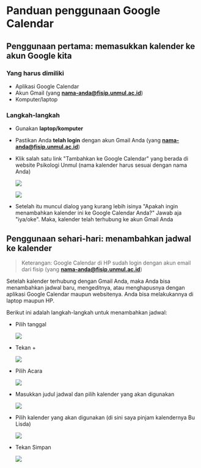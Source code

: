 # Panduan penggunaan Google Calendar

## Penggunaan pertama: memasukkan kalender ke akun Google kita

### Yang harus dimiliki

- Aplikasi Google Calendar
- Akun Gmail (yang **nama-anda@fisip.unmul.ac.id**)
- Komputer/laptop

### Langkah-langkah

- Gunakan **laptop/komputer**

- Pastikan Anda **telah login** dengan akun Gmail Anda (yang **nama-anda@fisip.unmul.ac.id**)

- Klik salah satu link "Tambahkan ke Google Calendar" yang berada di website Psikologi Unmul (nama kalender harus sesuai dengan nama Anda)

  ![](https://i.ibb.co/Q9xbTGs/IMG-20200302-132745-848.jpg)

  ![](https://i.ibb.co/GvcgyjQ/IMG-20200302-132802-040.jpg)
  
- Setelah itu muncul dialog yang kurang lebih isinya "Apakah ingin menambahkan kalender ini ke Google Calendar Anda?" Jawab aja "iya/oke". Maka, kalender telah terhubung ke akun Gmail Anda

## Penggunaan sehari-hari: menambahkan jadwal ke kalender

> Keterangan: Google Calendar di HP sudah login dengan akun email dari fisip (yang **nama-anda@fisip.unmul.ac.id**)

Setelah kalender terhubung dengan Gmail Anda, maka Anda bisa menambahkan jadwal baru, mengeditnya, atau menghapusnya dengan aplikasi Google Calendar maupun websitenya. Anda bisa melakukannya di laptop maupun HP.

Berikut ini adalah langkah-langkah untuk menambahkan jadwal:

- Pilih tanggal

  ![](https://i.ibb.co/nDW4b2R/IMG-20200302-133944-284.jpg)
  
- Tekan +

  ![](https://i.ibb.co/vwdNgbr/IMG-20200302-134008-358.jpg)
  
- Pilih Acara

  ![](https://i.ibb.co/RvkbmGK/IMG-20200302-134029-456.jpg)
  
- Masukkan judul jadwal dan pilih kalender yang akan digunakan

  ![](https://i.ibb.co/jTw2Ff1/IMG-20200302-144210-237.jpg)
 
- Pilih kalender yang akan digunakan (di sini saya pinjam kalendernya Bu Lisda)

  ![](https://i.ibb.co/N2M3w1y/IMG-20200302-144226-390.jpg)
  
- Tekan Simpan

  ![](https://i.ibb.co/kg232Xf/IMG-20200302-144242-253.jpg)